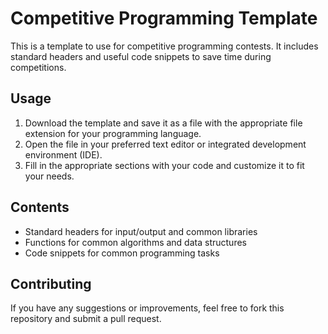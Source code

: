 # Competitive Programming Template

This is a template to use for competitive programming contests. It includes standard headers and useful code snippets to save time during competitions.

## Usage

1. Download the template and save it as a file with the appropriate file extension for your programming language.
2. Open the file in your preferred text editor or integrated development environment (IDE).
3. Fill in the appropriate sections with your code and customize it to fit your needs.

## Contents

- Standard headers for input/output and common libraries
- Functions for common algorithms and data structures
- Code snippets for common programming tasks

## Contributing

If you have any suggestions or improvements, feel free to fork this repository and submit a pull request.
